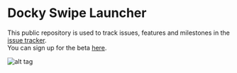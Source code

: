 Docky Swipe Launcher
====================

This public repository is used to track issues, features and milestones in the [issue tracker](https://github.com/ArnaudCourbiere/DockySwipeLauncher/issues).<br/>
You can sign up for the beta [here](https://plus.google.com/communities/100159096177469176535).

![alt tag](https://raw.github.com/ArnaudCourbiere/DockySwipeLauncher/master/phone.png)
